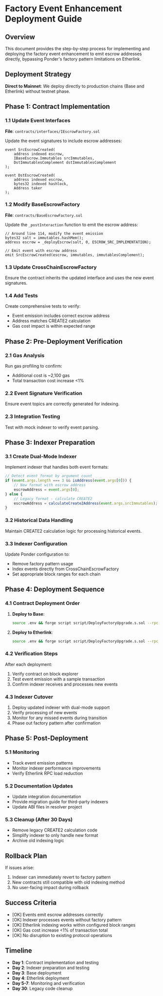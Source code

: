 # Factory Event Enhancement Deployment Guide

## Overview

This document provides the step-by-step process for implementing and deploying the factory event enhancement to emit escrow addresses directly, bypassing Ponder's factory pattern limitations on Etherlink.

## Deployment Strategy

**Direct to Mainnet**: We deploy directly to production chains (Base and Etherlink) without testnet phase.

## Phase 1: Contract Implementation

### 1.1 Update Event Interfaces

**File**: `contracts/interfaces/IEscrowFactory.sol`

Update the event signatures to include escrow addresses:

```solidity
event SrcEscrowCreated(
    address indexed escrow,
    IBaseEscrow.Immutables srcImmutables, 
    DstImmutablesComplement dstImmutablesComplement
);

event DstEscrowCreated(
    address indexed escrow,
    bytes32 indexed hashlock,
    Address taker
);
```

### 1.2 Modify BaseEscrowFactory

**File**: `contracts/BaseEscrowFactory.sol`

Update the `_postInteraction` function to emit the escrow address:

```solidity
// Around line 114, modify the event emission
bytes32 salt = immutables.hashMem();
address escrow = _deployEscrow(salt, 0, ESCROW_SRC_IMPLEMENTATION);

// Emit event with escrow address
emit SrcEscrowCreated(escrow, immutables, immutablesComplement);
```

### 1.3 Update CrossChainEscrowFactory

Ensure the contract inherits the updated interface and uses the new event signatures.

### 1.4 Add Tests

Create comprehensive tests to verify:
- Event emission includes correct escrow address
- Address matches CREATE2 calculation
- Gas cost impact is within expected range

## Phase 2: Pre-Deployment Verification

### 2.1 Gas Analysis

Run gas profiling to confirm:
- Additional cost is ~2,100 gas
- Total transaction cost increase <1%

### 2.2 Event Signature Verification

Ensure event topics are correctly generated for indexing.

### 2.3 Integration Testing

Test with mock indexer to verify event parsing.

## Phase 3: Indexer Preparation

### 3.1 Create Dual-Mode Indexer

Implement indexer that handles both event formats:

```typescript
// Detect event format by argument count
if (event.args.length === 3 && isAddress(event.args[0])) {
    // New format with escrow address
    escrowAddress = event.args[0];
} else {
    // Legacy format - calculate CREATE2
    escrowAddress = calculateCreate2Address(event.args.srcImmutables);
}
```

### 3.2 Historical Data Handling

Maintain CREATE2 calculation logic for processing historical events.

### 3.3 Indexer Configuration

Update Ponder configuration to:
- Remove factory pattern usage
- Index events directly from CrossChainEscrowFactory
- Set appropriate block ranges for each chain

## Phase 4: Deployment Sequence

### 4.1 Contract Deployment Order

1. **Deploy to Base**:
   ```bash
   source .env && forge script script/DeployFactoryUpgrade.s.sol --rpc-url $BASE_RPC_URL --broadcast --verify
   ```

2. **Deploy to Etherlink**:
   ```bash
   source .env && forge script script/DeployFactoryUpgrade.s.sol --rpc-url $ETHERLINK_RPC_URL --broadcast
   ```

### 4.2 Verification Steps

After each deployment:
1. Verify contract on block explorer
2. Test event emission with a sample transaction
3. Confirm indexer receives and processes new events

### 4.3 Indexer Cutover

1. Deploy updated indexer with dual-mode support
2. Verify processing of new events
3. Monitor for any missed events during transition
4. Phase out factory pattern after confirmation

## Phase 5: Post-Deployment

### 5.1 Monitoring

- Track event emission patterns
- Monitor indexer performance improvements
- Verify Etherlink RPC load reduction

### 5.2 Documentation Updates

- Update integration documentation
- Provide migration guide for third-party indexers
- Update ABI files in resolver project

### 5.3 Cleanup (After 30 Days)

- Remove legacy CREATE2 calculation code
- Simplify indexer to only handle new format
- Archive old indexing logic

## Rollback Plan

If issues arise:
1. Indexer can immediately revert to factory pattern
2. New contracts still compatible with old indexing method
3. No user-facing impact during rollback

## Success Criteria

- [OK] Events emit escrow addresses correctly
- [OK] Indexer processes events without factory pattern
- [OK] Etherlink indexing works within configured block ranges
- [OK] Gas cost increase <1% of transaction total
- [OK] No disruption to existing protocol operations

## Timeline

- **Day 1**: Contract implementation and testing
- **Day 2**: Indexer preparation and testing
- **Day 3**: Base deployment
- **Day 4**: Etherlink deployment
- **Day 5-7**: Monitoring and verification
- **Day 30**: Legacy code cleanup